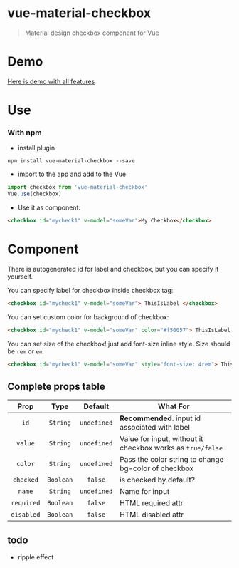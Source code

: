 # vue-material-checkbox

> Material design checkbox component for Vue

# Demo
[Here is demo with all features](https://romanrei.github.io/vue-material-checkbox/)

# Use
### With npm
- install plugin
```
npm install vue-material-checkbox --save
```
- import to the app and add to the Vue
```javascript
import checkbox from 'vue-material-checkbox'
Vue.use(checkbox)
```
- Use it as component:
```html
<checkbox id="mycheck1" v-model="someVar">My Checkbox</checkbox>
```

# Component
There is autogenerated id for label and checkbox, but you can specify it yourself.

You can specify label for checkbox inside checkbox tag:
```html
<checkbox id="mycheck1" v-model="someVar"> ThisIsLabel </checkbox>
```

You can set custom color for background of checkbox:
```html
<checkbox id="mycheck1" v-model="someVar" color="#f50057"> ThisIsLabel </checkbox>
```

You can set size of the checkbox! just add font-size inline style. Size should be `rem` or `em`.
```html
<checkbox id="mycheck1" v-model="someVar" style="font-size: 4rem"> ThisIsLabel </checkbox>
```

## Complete props table

| Prop | Type | Default | What For|
|:-:|:-:|:-:|---|
| `id` | `String` | `undefined` | **Recommended**. input id associated with label |
| `value` | `String` | `undefined` | Value for input, without it checkbox works as `true/false` |
| `color` | `String` | `undefined` | Pass the color string to change bg-color of checkbox |
| `checked` | `Boolean` | `false` | is checked by default? |
| `name` | `String` | `undefined` | Name for input |
| `required` | `Boolean` | `false` | HTML required attr |
| `disabled` | `Boolean` | `false` | HTML disabled attr |

## todo
- ripple effect